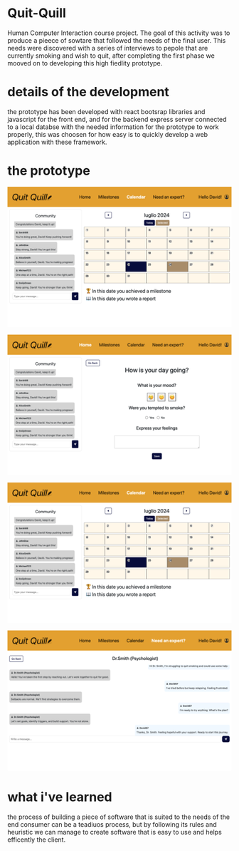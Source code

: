 # Quit-Quill
Human Computer Interaction course project. The goal of this activity was to produce a pieece of sowtare that followed the needs of the final user. This needs were discovered with a series of interviews to pepole that are currently smoking and wish to quit, after completing the first phase we mooved on to developing this high fiedlity prototype.

# details of the development
the prototype has been developed with react bootsrap libraries and javascript for the front end, and for the backend express server connected to a local databse with the needed information for the prototype to work properly, this was choosen for how easy is to quickly develop a web application with these framework. 

# the prototype
![calendar that the displays the reports and the milestones achived](./immages/calendar.png)

![page to insert a new report](./immages/report.png)

![page to check the milestones](./immages/calendar.png)

![page to to chat with an expert](./immages/expertchat.png)


# what i've learned
the process of building a piece of software that is suited to the needs of the end consumer can be a teadiuos process, but by following its rules and heuristic we can manage to create software that is easy to use and helps efficently the client.
